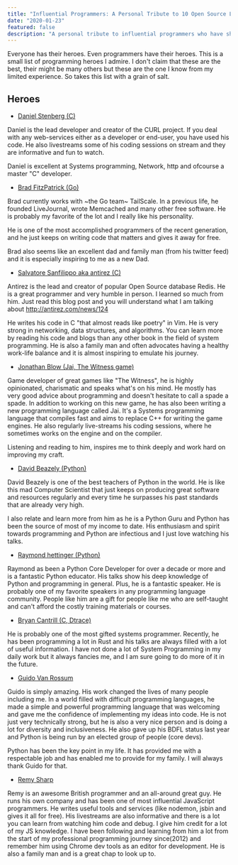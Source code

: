 ```yaml
---
title: "Influential Programmers: A Personal Tribute to 10 Open Source Leaders"
date: "2020-01-23"
featured: false
description: "A personal tribute to influential programmers who have shaped my career and coding philosophy. From CURL creator Daniel Stenberg to Python's Guido Van Rossum, these talented developers demonstrate excellence in their craft while inspiring others."
---
```


Everyone has their heroes. Even programmers have their heroes. This is
a small list of programming heroes I admire. I don't claim that these are the best, their might be many others but these are the one I know from my limited experience. So takes this list with a grain of salt.

## Heroes

- [Daniel Stenberg (C)](https://twitter.com/bagder)

Daniel is the lead developer and creator of the CURL project. If you deal with any web-services either as a developer or end-user, you have used his code. He also livestreams some of his coding sessions on stream and they are informative and fun to watch.

Daniel is excellent at Systems programming, Network, http and ofcourse a master "C" developer.

- [Brad FitzPatrick (Go)](https://twitter.com/bradfitz)

Brad currently works with ~the Go team~ TailScale. In a previous life, he founded LiveJournal, wrote Memcached and many other free software. He is probably my favorite of the lot and I really like his personality.

He is one of the most accomplished programmers of the recent generation, and he just keeps on writing code that matters and gives it away for free.

Brad also seems like an excellent dad and family man (from his twitter feed) and it is especially inspiring to me as a new Dad.

- [Salvatore Sanfilippo aka antirez (C)](https://twitter.com/antirez)

Antirez is the lead and creator of popular Open Source database Redis. He is a great programmer and very humble in person. I learned so much from him. Just read this blog post and you will understand what I am talking about http://antirez.com/news/124

He writes his code in C "that almost reads like poetry" in Vim. He is very strong in networking, data structures, and algorithms. You can learn more by reading his code and blogs than any other book in the field of system programming. He is also a family man and often advocates having a healthy work-life balance and it is almost inspiring to emulate his journey.


- [Jonathan Blow (Jai, The Witness game)](https://twitter.com/Jonathan_Blow)

Game developer of great games like "The Witness", he is highly opinionated, charismatic and speaks what's on his mind. He mostly has very good advice about programming and doesn't hesitate to call a spade a spade. In addition to working on this new game, he has also been writing a new programming language called Jai. It's a Systems programming language that compiles fast and aims to replace C++ for writing the game engines. He also regularly live-streams his coding sessions, where he sometimes works on the engine and on the compiler.

Listening and reading to him, inspires me to think deeply and work hard on improving my craft.

- [David Beazely (Python)](https://twitter.com/dabeaz)

David Beazely is one of the best teachers of Python in the world. He is like this mad Computer Scientist that just keeps on producing great software and resources regularly and every time he surpasses his past standards that are already very high.

I also relate and learn more from him as he is a Python Guru and Python has been the source of most of my income to date. His enthusiasm and spirit towards programming and Python are infectious and I just love watching his talks.

- [Raymond hettinger (Python)](https://twitter.com/raymondh)

Raymond as been a Python Core Developer for over a decade or more and is a fantastic Python educator. His talks show his deep knowledge of Python and programming in general.
Plus, he is a fantastic speaker. He is probably one of my favorite speakers in any programming language community. People like him are a gift for people like me who are self-taught
and can't afford the costly training materials or courses.

- [Bryan Cantrill (C, Dtrace)](https://twitter.com/bcantrill)

He is probably one of the most gifted systems programmer. Recently, he has been programming a lot in Rust and his talks are always filled with a lot of useful information.
I have not done a lot of System Programming in my daily work but it always fancies me, and I am sure going to do more of it in the future.

- [Guido Van Rossum](https://twitter.com/gvanrossum)

Guido is simply amazing. His work changed the lives of many people including me. In a world filled with difficult programming languages, he made a simple and powerful programming language
that was welcoming and gave me the confidence of implementing my ideas into code. He is not just very technically strong, but he is also a very nice person and is doing a lot for diversity and inclusiveness. He also gave up his BDFL status last year and Python is being run by an elected group of people (core devs).

Python has been the key point in my life. It has provided me with a respectable job and has enabled me to provide for my family. I will always thank Guido for that.

- [Remy Sharp](https://twitter.com/rem)

Remy is an awesome British programmer and an all-around great guy. He runs his own company and has been one of most influential JavaScript programmers. He writes useful tools and services (like nodemon, jsbin and gives it all for free). His livestreams are also informative and there is a lot you can learn from watching him code and debug. I give him credit for a lot of my JS knowledge. I have been following and learning from him a lot from the start of my professional programming journey since(2012) and remember him using Chrome dev tools as an editor for development. He is also a family man and is a great chap to look up to.



